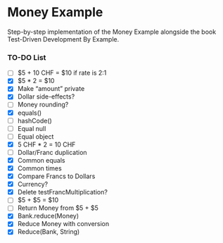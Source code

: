 # Money Example

Step-by-step implementation of the Money Example alongside the book Test-Driven Development By Example.

### TO-DO List

- [ ] $5 + 10 CHF = $10 if rate is 2:1
- [x] $5 * 2 = $10
- [x] Make “amount” private
- [x] Dollar side-effects?
- [ ] Money rounding?
- [x] equals()
- [ ] hashCode()
- [ ] Equal null
- [ ] Equal object
- [x] 5 CHF * 2 = 10 CHF
- [ ] Dollar/Franc duplication 
- [x] Common equals
- [x] Common times
- [x] Compare Francs to Dollars
- [x] Currency?
- [x] Delete testFrancMultiplication?
- [ ] $5 + $5 = $10
- [ ] Return Money from $5 + $5
- [x] Bank.reduce(Money)
- [x] Reduce Money with conversion
- [x] Reduce(Bank, String)